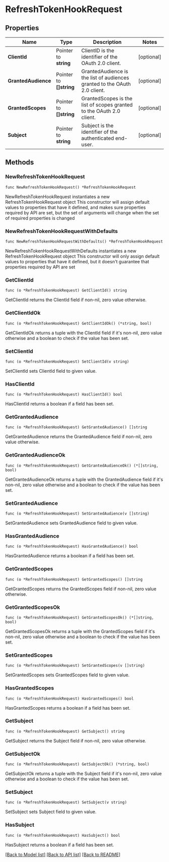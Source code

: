 # RefreshTokenHookRequest

## Properties

| Name                | Type                    | Description                                                               | Notes      |
| ------------------- | ----------------------- | ------------------------------------------------------------------------- | ---------- |
| **ClientId**        | Pointer to **string**   | ClientID is the identifier of the OAuth 2.0 client.                       | [optional] |
| **GrantedAudience** | Pointer to **[]string** | GrantedAudience is the list of audiences granted to the OAuth 2.0 client. | [optional] |
| **GrantedScopes**   | Pointer to **[]string** | GrantedScopes is the list of scopes granted to the OAuth 2.0 client.      | [optional] |
| **Subject**         | Pointer to **string**   | Subject is the identifier of the authenticated end-user.                  | [optional] |

## Methods

### NewRefreshTokenHookRequest

`func NewRefreshTokenHookRequest() *RefreshTokenHookRequest`

NewRefreshTokenHookRequest instantiates a new RefreshTokenHookRequest object
This constructor will assign default values to properties that have it defined,
and makes sure properties required by API are set, but the set of arguments will
change when the set of required properties is changed

### NewRefreshTokenHookRequestWithDefaults

`func NewRefreshTokenHookRequestWithDefaults() *RefreshTokenHookRequest`

NewRefreshTokenHookRequestWithDefaults instantiates a new
RefreshTokenHookRequest object This constructor will only assign default values
to properties that have it defined, but it doesn't guarantee that properties
required by API are set

### GetClientId

`func (o *RefreshTokenHookRequest) GetClientId() string`

GetClientId returns the ClientId field if non-nil, zero value otherwise.

### GetClientIdOk

`func (o *RefreshTokenHookRequest) GetClientIdOk() (*string, bool)`

GetClientIdOk returns a tuple with the ClientId field if it's non-nil, zero
value otherwise and a boolean to check if the value has been set.

### SetClientId

`func (o *RefreshTokenHookRequest) SetClientId(v string)`

SetClientId sets ClientId field to given value.

### HasClientId

`func (o *RefreshTokenHookRequest) HasClientId() bool`

HasClientId returns a boolean if a field has been set.

### GetGrantedAudience

`func (o *RefreshTokenHookRequest) GetGrantedAudience() []string`

GetGrantedAudience returns the GrantedAudience field if non-nil, zero value
otherwise.

### GetGrantedAudienceOk

`func (o *RefreshTokenHookRequest) GetGrantedAudienceOk() (*[]string, bool)`

GetGrantedAudienceOk returns a tuple with the GrantedAudience field if it's
non-nil, zero value otherwise and a boolean to check if the value has been set.

### SetGrantedAudience

`func (o *RefreshTokenHookRequest) SetGrantedAudience(v []string)`

SetGrantedAudience sets GrantedAudience field to given value.

### HasGrantedAudience

`func (o *RefreshTokenHookRequest) HasGrantedAudience() bool`

HasGrantedAudience returns a boolean if a field has been set.

### GetGrantedScopes

`func (o *RefreshTokenHookRequest) GetGrantedScopes() []string`

GetGrantedScopes returns the GrantedScopes field if non-nil, zero value
otherwise.

### GetGrantedScopesOk

`func (o *RefreshTokenHookRequest) GetGrantedScopesOk() (*[]string, bool)`

GetGrantedScopesOk returns a tuple with the GrantedScopes field if it's non-nil,
zero value otherwise and a boolean to check if the value has been set.

### SetGrantedScopes

`func (o *RefreshTokenHookRequest) SetGrantedScopes(v []string)`

SetGrantedScopes sets GrantedScopes field to given value.

### HasGrantedScopes

`func (o *RefreshTokenHookRequest) HasGrantedScopes() bool`

HasGrantedScopes returns a boolean if a field has been set.

### GetSubject

`func (o *RefreshTokenHookRequest) GetSubject() string`

GetSubject returns the Subject field if non-nil, zero value otherwise.

### GetSubjectOk

`func (o *RefreshTokenHookRequest) GetSubjectOk() (*string, bool)`

GetSubjectOk returns a tuple with the Subject field if it's non-nil, zero value
otherwise and a boolean to check if the value has been set.

### SetSubject

`func (o *RefreshTokenHookRequest) SetSubject(v string)`

SetSubject sets Subject field to given value.

### HasSubject

`func (o *RefreshTokenHookRequest) HasSubject() bool`

HasSubject returns a boolean if a field has been set.

[[Back to Model list]](../README.md#documentation-for-models)
[[Back to API list]](../README.md#documentation-for-api-endpoints)
[[Back to README]](../README.md)
